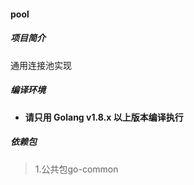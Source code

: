 #### pool

##### 项目简介

通用连接池实现

##### 编译环境

- **请只用 Golang v1.8.x 以上版本编译执行**

##### 依赖包

> 1.公共包go-common